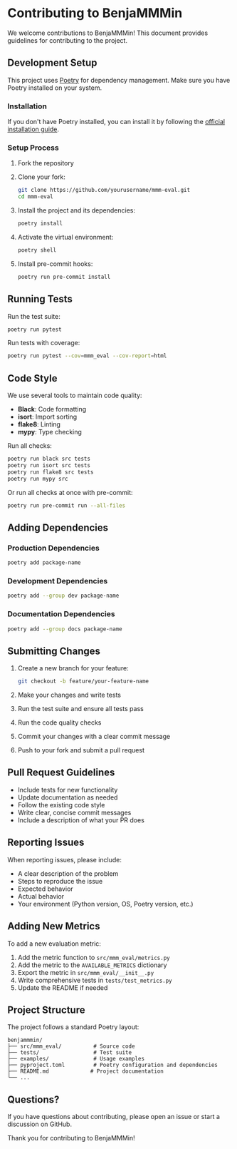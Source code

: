 # Contributing to BenjaMMMin

We welcome contributions to BenjaMMMin! This document provides guidelines for contributing to the project.

## Development Setup

This project uses [Poetry](https://python-poetry.org/) for dependency management. Make sure you have Poetry installed on your system.

### Installation

If you don't have Poetry installed, you can install it by following the [official installation guide](https://python-poetry.org/docs/#installation).

### Setup Process

1. Fork the repository
2. Clone your fork:
   ```bash
   git clone https://github.com/yourusername/mmm-eval.git
   cd mmm-eval
   ```

3. Install the project and its dependencies:
   ```bash
   poetry install
   ```

4. Activate the virtual environment:
   ```bash
   poetry shell
   ```

5. Install pre-commit hooks:
   ```bash
   poetry run pre-commit install
   ```

## Running Tests

Run the test suite:
```bash
poetry run pytest
```

Run tests with coverage:
```bash
poetry run pytest --cov=mmm_eval --cov-report=html
```

## Code Style

We use several tools to maintain code quality:

- **Black**: Code formatting
- **isort**: Import sorting
- **flake8**: Linting
- **mypy**: Type checking

Run all checks:
```bash
poetry run black src tests
poetry run isort src tests
poetry run flake8 src tests
poetry run mypy src
```

Or run all checks at once with pre-commit:
```bash
poetry run pre-commit run --all-files
```

## Adding Dependencies

### Production Dependencies
```bash
poetry add package-name
```

### Development Dependencies
```bash
poetry add --group dev package-name
```

### Documentation Dependencies
```bash
poetry add --group docs package-name
```

## Submitting Changes

1. Create a new branch for your feature:
   ```bash
   git checkout -b feature/your-feature-name
   ```

2. Make your changes and write tests
3. Run the test suite and ensure all tests pass
4. Run the code quality checks
5. Commit your changes with a clear commit message
6. Push to your fork and submit a pull request

## Pull Request Guidelines

- Include tests for new functionality
- Update documentation as needed
- Follow the existing code style
- Write clear, concise commit messages
- Include a description of what your PR does

## Reporting Issues

When reporting issues, please include:

- A clear description of the problem
- Steps to reproduce the issue
- Expected behavior
- Actual behavior
- Your environment (Python version, OS, Poetry version, etc.)

## Adding New Metrics

To add a new evaluation metric:

1. Add the metric function to `src/mmm_eval/metrics.py`
2. Add the metric to the `AVAILABLE_METRICS` dictionary
3. Export the metric in `src/mmm_eval/__init__.py`
4. Write comprehensive tests in `tests/test_metrics.py`
5. Update the README if needed

## Project Structure

The project follows a standard Poetry layout:

```
benjammmin/
├── src/mmm_eval/          # Source code
├── tests/                 # Test suite
├── examples/              # Usage examples
├── pyproject.toml         # Poetry configuration and dependencies
├── README.md             # Project documentation
└── ...
```

## Questions?

If you have questions about contributing, please open an issue or start a discussion on GitHub.

Thank you for contributing to BenjaMMMin! 